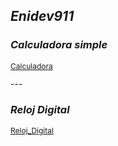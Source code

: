 ## *Enidev911*


### *Calculadora simple*
<p style="font-size:12;">
  <a href="./Calculator">Calculadora</a>
</p>
---


### *Reloj Digital*
<p style="font-size:12;">
  <a href="./Reloj_Digital">Reloj_Digital</a>
</p>
